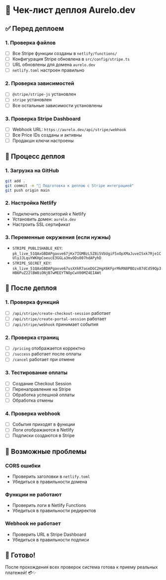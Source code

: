 # 🚀 Чек-лист деплоя Aurelo.dev

## ✅ Перед деплоем

### 1. Проверка файлов
- [ ] Все Stripe функции созданы в `netlify/functions/`
- [ ] Конфигурация Stripe обновлена в `src/config/stripe.ts`
- [ ] URL обновлены для домена `aurelo.dev`
- [ ] `netlify.toml` настроен правильно

### 2. Проверка зависимостей
- [ ] `@stripe/stripe-js` установлен
- [ ] `stripe` установлен
- [ ] Все остальные зависимости установлены

### 3. Проверка Stripe Dashboard
- [ ] Webhook URL: `https://aurelo.dev/api/stripe/webhook`
- [ ] Все Price IDs созданы и активны
- [ ] Продакшн ключи настроены

## 🔧 Процесс деплоя

### 1. Загрузка на GitHub
```bash
git add .
git commit -m "🚀 Подготовка к деплою с Stripe интеграцией"
git push origin main
```

### 2. Настройка Netlify
- Подключить репозиторий к Netlify
- Установить домен: `aurelo.dev`
- Настроить SSL сертификат

### 3. Переменные окружения (если нужны)
- `STRIPE_PUBLISHABLE_KEY`: `pk_live_51QAxGBDAPgaxve67jKx7IGMBzL5Z8i5VbUgiF5xOpXMaJuveISxk7Rje1CUlyJJLquYWKHpCoeucE3GGLa3mvODs007hdAPyhD`
- `STRIPE_SECRET_KEY`: `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`

## 🧪 После деплоя

### 1. Проверка функций
- [ ] `/api/stripe/create-checkout-session` работает
- [ ] `/api/stripe/create-portal-session` работает
- [ ] `/api/stripe/webhook` принимает события

### 2. Проверка страниц
- [ ] `/pricing` отображается корректно
- [ ] `/success` работает после оплаты
- [ ] `/cancel` работает при отмене

### 3. Тестирование оплаты
- [ ] Создание Checkout Session
- [ ] Перенаправление на Stripe
- [ ] Обработка успешной оплаты
- [ ] Обработка отмены

### 4. Проверка webhook
- [ ] События приходят в функции
- [ ] Логи отображаются в Netlify
- [ ] Подписки создаются в Stripe

## 🐛 Возможные проблемы

### CORS ошибки
- Проверить заголовки в `netlify.toml`
- Убедиться в правильности домена

### Функции не работают
- Проверить логи в Netlify Functions
- Убедиться в правильности редиректов

### Webhook не работает
- Проверить URL в Stripe Dashboard
- Убедиться в правильности подписи

## 🎉 Готово!

После прохождения всех проверок система готова к приему реальных платежей! 💳✨
